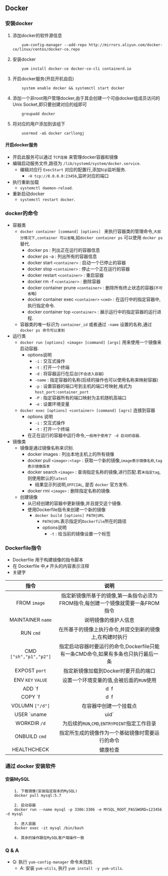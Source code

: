 ## Docker
### 安装docker
1. 添加docker的软件源信息
    ```
        yum-config-manager --add-repo http://mirrors.aliyun.com/docker-ce/linux/centos/docker-ce.repo
    ```
2. 安装docker
    ```
        yum install docker-ce docker-ce-cli containerd.io
    ```
3. 开启docker服务(开启开机自启)
    ```
        system enable docker && systemctl start docker
    ```
4. 添加一个非root用户管理docker,由于其会创建一个可由docker组成员访问的Unix Socket,即只要创建对应的组即可
    ```
        groupadd docker
    ```
5. 将对应的用户添加到该组下
    ```
        usermod -aG docker carllongj
    ```
#### 开启docker服务
* 开启此服务可以通过 `TCP连接` 来管理docker容器和镜像
* 编辑启动服务文件,路径为 `/lib/systemd/system/docker.service`.
    * 编辑对应行 `ExecStart` 对应的配置行,添加tcp监听服务.
        * `-H tcp://0.0.0.0:23456`,监听对应的端口
* 执行重新加载
    * `systemctl daemon-reload`.
* 重新启动docker
    * `systemctl restart docker`.

### docker的命令
* 容器类 
    * `docker container [command] [options] ` 来执行容器类的管理命令,`大部分情况下,container 可以省略`,如`docker container ps` 可以使用 `docker ps`替代.
        * docker ps                                             : 列出正在运行的容器信息
        * docker ps -a                                          : 列出所有的容器信息
        * docker start `<container>`                            : 启动一个已停止的容器
        * docker stop `<container>`                             : 停止一个正在运行的容器
        * docker restart `<container>`                          : 重启容器
        * docker rm -f `<container>`                            : 删除容器
        * docker container prune `<container>`                  : 删除所有终止状态的容器(`不可省略`)
        * docker container exec `<container>` `<cmd>`           : 在运行中的指定容器中,执行指定命令.
        * docker container top `<container>`                    : 展示运行中的指定容器的运行进程.
    * 容器类的唯一标识为 `container_id` 或者通过 `-name` 设置的名称,通过`docker ps 命令可以拿到`
* 运行类
    * `docker run [options] <image> [command] [args]` 用来使用一个镜像来启动容器.
        * options说明
            * `-i`                                              : 交互式操作
            * `-t`                                              : 打开一个终端
            * `-d`                                              : 将容器运行在后台(`不会进入容器`)
            * `-name`                                           : 指定容器的名称(后续的操作也可以使用名称来映射容器)
            * `-p`                                              : 设置容器的端口号到主机的端口号映射,格式为 `host_port:container_port`
            * `-P`                                              : 指定容器所有的端口映射为主机随机高端口
            * `-e`                                              : 设置环境变量
    * `docker exec [options] <container> [command] [agrs]` 连接到容器
        * options 说明
            * `-i`                                              : 交互式操作
            * `-t`                                              : 打开一个终端
        * 在正在运行的容器中运行命令,`一般用于使用了 -d 启动的容器`.
* 镜像类
    * 镜像是通过镜像名称来识别.
        * docker images                                         : 列出本地主机上的所有镜像
        * docker pull `<image>:<tag>`                           : 获取一个新的镜像,`image表示镜像名称`,`tag表示镜像版本`
        * docker search `<image>`                               : 查询指定名称的镜像,进行匹配.若`未指定tag`,则使用默认的`latest`
            * 结果显示列说明,`OFFCIAL`, 是否 `docker` 官方发布.
        * docker rmi `<image>`                                  : 删除指定名称的镜像.
    * 创建镜像
        * 从已经创建的容器中更新镜像,并且提交这个镜像.
        * 使用Dockerfile指令来创建一个新的镜像
            * `docker build [options] PATH|URL`
                * `PATH|URL`表示指定的`Dockerfile`所在的路径
                * options说明
                    * `-t`                                      : 给当前的镜像设置一个标签
### Dockerfile指令
* Dockerfile 用于构建镜像的指令脚本
* 在 Dockerfile 中,`#` 开头的内容表示注释
* 关键字

|   指令                   |   说明                                                                         |
|:------------------------:|:-----------------------------------------------------------------------------:|
| FROM `image`             | 指定新镜像所基于的镜像,第一条指令必须为FROM指令,每创建一个镜像就需要一条FROM指令    | 
| MAINTAINER `name`        | 说明镜像的维护人信息                                                            |
| RUN `cmd`                | 在所基于的镜像上执行命令,并提交到新的镜像上,在构建时执行                           |
| CMD `["sh","p1","p2"]`   | 指定启动容器时要运行的命令,Dockerfile只能有一条CMD命令,如果有多条也只执行最后一条   |
| EXPOST `port`            | 指定新镜像加载到Docker时要开启的端口                                             |
| ENV `KEY` `VALUE`        | 设置一个环境变量的值,会被后面的`RUN`使用                                         |
| ADD `f|d` `f|d`          | 将源文件或目录复制到目标文件,源文件要与Dockerfile位于相同目录,也可以是一个URL源文件 |
| COPY `f|d` `f|d`         | 将本地主机上的文件复制到目标目录,源文件与Dockerfile位于相同目录                    |
| VOLUMN `["/d"]`          | 在容器中创建一个挂载点                                                          |
| USER `uname|uid`         | 指定运行容器时的用户                                                            |
| WORKDIR `/d`             | 为后续的`RUN`,`CMD`,`ENTRYPOINT`指定工作目录                                    |
| ONBUILD `cmd`            | 指定所生成的镜像作为一个基础镜像时需要运行的命令                                  |
| HEALTHCHECK              | 健康检查                                                                       | 

### 通过 docker 安装软件
#### 安装MySQL

```
    1. 下载镜像(安装指定版本的MySQL)
    docker pull mysql:5.7

    2. 启动容器 
    docker run --name mysql -p 3306:3306 -e MYSQL_ROOT_PASSWORD=123456 -d mysql
    
    3. 进入容器
    docker exec -it mysql /bin/bash

    4. 其余的操作跟在MySQL客户端操作一致
```
### Q & A

* Q: 执行 `yum-config-manager` 命令未找到. 
    * A: 安装 `yum-utils`, 执行 `yum install -y yum-utils`.